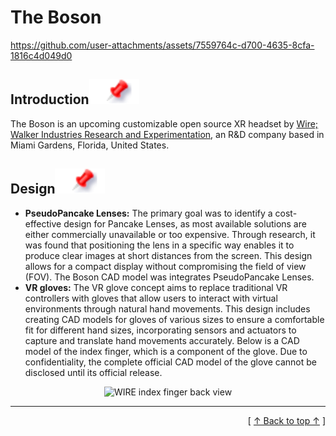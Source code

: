 # The Boson




https://github.com/user-attachments/assets/7559764c-d700-4635-8cfa-1816c4d049d0



## Introduction[![](https://raw.githubusercontent.com/aregtech/areg-sdk/master/docs/img/pin.svg)](#introduction)

<p>The Boson is an upcoming customizable open source XR headset by <a href="https://www.walkerindustries.xyz/index.html">Wire; Walker Industries Research and Experimentation</a>, an R&D company based in Miami Gardens, Florida, United States.</p>

## Design[![](https://raw.githubusercontent.com/aregtech/areg-sdk/master/docs/img/pin.svg)](#design)
*  **PseudoPancake Lenses:** The primary goal was to identify a cost-effective design for Pancake Lenses, as most available solutions are either commercially unavailable or too expensive. Through research, it was found that positioning the lens in a specific way enables it to produce clear images at short distances from the screen. This design allows for a compact display without compromising the field of view (FOV). The Boson CAD model was integrates PseudoPancake Lenses.
* **VR gloves:** The VR glove concept aims to replace traditional VR controllers with gloves that allow users to interact with virtual environments through natural hand movements. This design includes creating CAD models for gloves of various sizes to ensure a comfortable fit for different hand sizes, incorporating sensors and actuators to capture and translate hand movements accurately. Below is a CAD model of the index finger, which is a component of the glove. Due to confidentiality, the complete official CAD model of the glove cannot be disclosed until its official release.

<p align="center">
  <img src="https://github.com/user-attachments/assets/a0ca1040-fabd-4c9d-831e-3acffe44334b" alt="WIRE index finger back view" width="200px">
</p>



---
<div align="right">[ <a href="#introduction">↑ Back to top ↑</a> ]</div>
